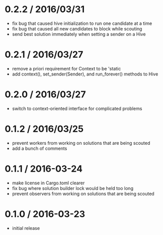 0.2.2 / 2016/03/31
==================

  * fix bug that caused hive initialization to run one candidate at a time
  * fix bug that caused all new candidates to block while scouting
  * send best solution immediately when setting a sender on a Hive

0.2.1 / 2016/03/27
==================

  * remove a priori requirement for Context to be 'static
  * add context(), set_sender(Sender), and run_forever() methods to Hive

0.2.0 / 2016/03/27
==================

  * switch to context-oriented interface for complicated problems

0.1.2 / 2016/03/25
==================

  * prevent workers from working on solutions that are being scouted
  * add a bunch of comments

0.1.1 / 2016-03-24
==================

  * make license in Cargo.toml clearer
  * fix bug where solution builder lock would be held too long
  * prevent observers from working on solutions that are being scouted

0.1.0 / 2016-03-23
==================

  * initial release
